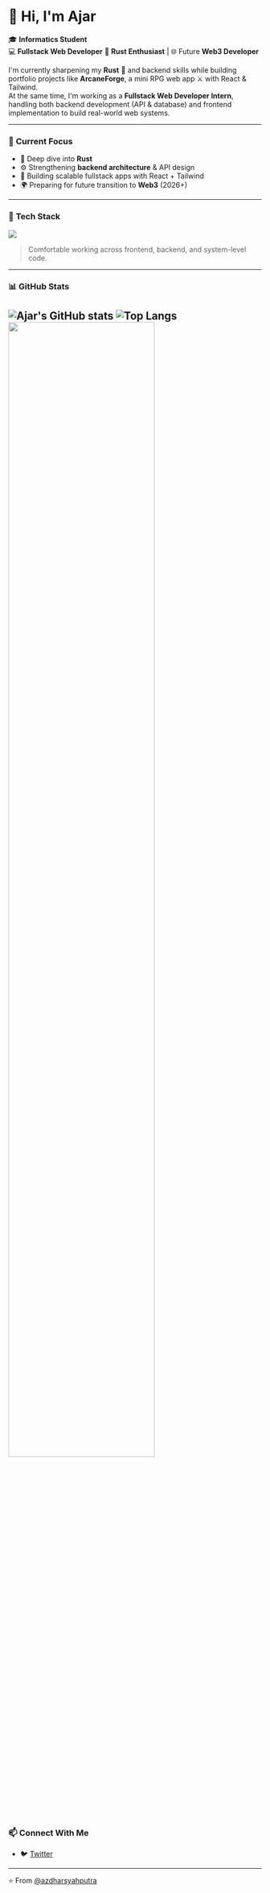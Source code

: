 # 👋 Hi, I'm Ajar

🎓 **Informatics Student**  
💻 **Fullstack Web Developer**
🦀 **Rust Enthusiast** | 🌐 Future **Web3 Developer**

I'm currently sharpening my **Rust** 🧠 and backend skills while building portfolio projects like **ArcaneForge**, a mini RPG web app ⚔️ with React & Tailwind.  
At the same time, I'm working as a **Fullstack Web Developer Intern**, handling both backend development (API & database) and frontend implementation to build real-world web systems.

---

### 🚀 **Current Focus**
- 🦀 Deep dive into **Rust**
- ⚙️ Strengthening **backend architecture** & API design  
- 🧱 Building scalable fullstack apps with React + Tailwind  
- 🌍 Preparing for future transition to **Web3** (2026+)

---

### 🧰 **Tech Stack**

<p align="left">
  <img src="https://skillicons.dev/icons?i=html,css,javascript,typescript,php,go,rust,laravel,express,react,tailwind,git,mysql,github,docker,linux" />
</p>

> Comfortable working across frontend, backend, and system-level code.

---

### 📊 **GitHub Stats**
![Ajar's GitHub stats](https://github-readme-stats.vercel.app/api?username=azdharsyahputra&show_icons=true&theme=tokyonight&count_private=true)
![Top Langs](https://github-readme-stats.vercel.app/api/top-langs/?username=azdharsyahputra&layout=compact&theme=tokyonight)
<img src="https://github-readme-streak-stats.herokuapp.com/?user=azdharsyahputra&theme=tokyonight" width="76%"/>
---

### 📫 **Connect With Me**

- 🐦 [Twitter](https://twitter.com/muhammadazdhar3)

---

⭐️ From [@azdharsyahputra](https://github.com/azdharsyahputra)










